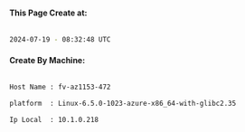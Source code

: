 
   
#### This Page Create at:

```bash

2024-07-19 - 08:32:48 UTC

```

#### Create By Machine:

```bash

Host Name : fv-az1153-472

platform  : Linux-6.5.0-1023-azure-x86_64-with-glibc2.35

Ip Local  : 10.1.0.218

```

